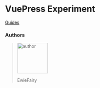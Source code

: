 # VuePress Experiment

[Guides](guides)

### Authors

> <img src="/jack.png" alt="author" width="100" height="100">
> 
> EwieFairy